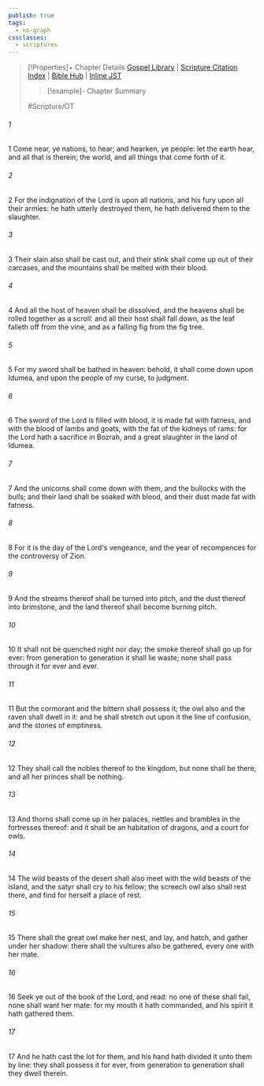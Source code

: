 ```yaml
---
publish: true
tags:
  - no-graph
cssclasses:
  - scriptures
---
```

>[!Properties]+ Chapter Details
>[Gospel Library](https://churchofjesuschrist.org/study/scriptures/ot/isa/34?lang=eng)    |    [Scripture Citation Index](https://scriptures.byu.edu/#07b22::c07b22)    |    [Bible Hub](https://biblehub.com/isaiah/34.htm)    |    [Inline JST](https://scripturetoolbox.com/html/ic/Isaiah/34.html)
>>[!example]- Chapter Summary
>> 
> 
>
>#Scripture/OT
###### 1
1 Come near, ye nations, to hear; and hearken, ye people: let the earth hear, and all that is therein; the world, and all things that come forth of it.
###### 2
2 For the indignation of the Lord is upon all nations, and his fury upon all their armies: he hath utterly destroyed them, he hath delivered them to the slaughter.
###### 3
3 Their slain also shall be cast out, and their stink shall come up out of their carcases, and the mountains shall be melted with their blood.
###### 4
4 And all the host of heaven shall be dissolved, and the heavens shall be rolled together as a scroll: and all their host shall fall down, as the leaf falleth off from the vine, and as a falling fig from the fig tree.
###### 5
5 For my sword shall be bathed in heaven: behold, it shall come down upon Idumea, and upon the people of my curse, to judgment.
###### 6
6 The sword of the Lord is filled with blood, it is made fat with fatness, and with the blood of lambs and goats, with the fat of the kidneys of rams: for the Lord hath a sacrifice in Bozrah, and a great slaughter in the land of Idumea.
###### 7
7 And the unicorns shall come down with them, and the bullocks with the bulls; and their land shall be soaked with blood, and their dust made fat with fatness.
###### 8
8 For it is the day of the Lord's vengeance, and the year of recompences for the controversy of Zion.
###### 9
9 And the streams thereof shall be turned into pitch, and the dust thereof into brimstone, and the land thereof shall become burning pitch.
###### 10
10 It shall not be quenched night nor day; the smoke thereof shall go up for ever: from generation to generation it shall lie waste; none shall pass through it for ever and ever.
###### 11
11 But the cormorant and the bittern shall possess it; the owl also and the raven shall dwell in it: and he shall stretch out upon it the line of confusion, and the stones of emptiness.
###### 12
12 They shall call the nobles thereof to the kingdom, but none shall be there, and all her princes shall be nothing.
###### 13
13 And thorns shall come up in her palaces, nettles and brambles in the fortresses thereof: and it shall be an habitation of dragons, and a court for owls.
###### 14
14 The wild beasts of the desert shall also meet with the wild beasts of the island, and the satyr shall cry to his fellow; the screech owl also shall rest there, and find for herself a place of rest.
###### 15
15 There shall the great owl make her nest, and lay, and hatch, and gather under her shadow: there shall the vultures also be gathered, every one with her mate.
###### 16
16 Seek ye out of the book of the Lord, and read: no one of these shall fail, none shall want her mate: for my mouth it hath commanded, and his spirit it hath gathered them.
###### 17
17 And he hath cast the lot for them, and his hand hath divided it unto them by line: they shall possess it for ever, from generation to generation shall they dwell therein.
